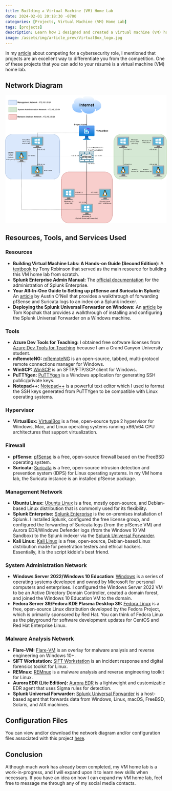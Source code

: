 ```yaml
---
title: Building a Virtual Machine (VM) Home Lab
date: 2024-02-01 20:18:30 -0700
categories: [Projects, Virtual Machine (VM) Home Lab]
tags: [projects]
description: Learn how I designed and created a virtual machine (VM) home lab in VirtualBox using free resources, tools, and services.
image: /assets/img/article_prev/VirtualBox_logo.jpg
---
```


In my [article](https://christiancarnate.com/posts/Competing-for-a-Cybersecurity-Role/) about competing for a cybersecurity role, I mentioned that projects are an excellent way to differentiate you from the competition. One of these projects that you can add to your résumé is a virtual machine (VM) home lab.

## Network Diagram

![Network diagram.](/assets/img/article_img/VM_HomeLab/VM_HomeLab_NetworkDiagram.png)

## Resources, Tools, and Services Used

### Resources

- **Building Virtual Machine Labs: A Hands-on Guide (Second Edition)**: A [textbook](https://leanpub.com/avatar2) by Tony Robinson that served as the main resource for building this VM home lab from scratch.
- **Splunk Enterprise Admin Manual:** The [official documentation](https://docs.splunk.com/Documentation/Splunk/9.2.2/Admin/Howtousethismanual) for the administration of Splunk Enterprise.
- **Your All-In-One Guide to Setting up pfSense and Suricata in Splunk:** An [article](https://hurricanelabs.com/splunk-tutorials/your-all-in-one-guide-to-setting-up-pfsense-and-suricata-in-splunk/) by Austin O'Neil that provides a walkthrough of forwarding pfSense and Suricata logs to an index on a Splunk indexer.
- **Deploying the Splunk Universal Forwarder on Windows:** An [article](https://hurricanelabs.com/splunk-tutorials/deploying-the-splunk-universal-forwarder-on-windows/) by Tom Kopchak that provides a walkthrough of installing and configuring the Splunk Universal Forwarder on a Windows machine.

### Tools

- **Azure Dev Tools for Teaching:** I obtained free software licenses from [Azure Dev Tools for Teaching](https://azureforeducation.microsoft.com/devtools) because I am a Grand Canyon University student.
- **mRemoteNG:** [mRemoteNG](https://mremoteng.org/) is an open-source, tabbed, multi-protocol remote connections manager for Windows.
- **WinSCP:** [WinSCP](https://winscp.net/eng/index.php) is an SFTP/FTP/SCP client for Windows.
- **PuTTYgen:** [PuTTYgen](https://www.chiark.greenend.org.uk/~sgtatham/putty/latest.html) is a Windows application for generating SSH public/private keys.
- **Notepad++:** [Notepad++](https://notepad-plus-plus.org/) is a powerful text editor which I used to format the SSH keys generated from PuTTYgen to be compatible with Linux operating systems.

### Hypervisor

- **VirtualBox:** [VirtualBox](https://www.virtualbox.org/) is a free, open-source type 2 hypervisor for Windows, Mac, and Linux operating systems running x86/x64 CPU architectures that support virtualization.

### Firewall

- **pfSense:** [pfSense](https://www.pfsense.org/) is a free, open-source firewall based on the FreeBSD operating system.
- **Suricata:** [Suricata](https://suricata.io/) is a free, open-source intrusion detection and prevention system (IDPS) for Linux operating systems. In my VM home lab, the Suricata instance is an installed pfSense package.

### Management Network

- **Ubuntu Linux:** [Ubuntu Linux](https://ubuntu.com/) is a free, mostly open-source, and Debian-based Linux distribution that is commonly used for its flexibility.
- **Splunk Enterprise:** [Splunk Enterprise](https://www.splunk.com/en_us/products/splunk-enterprise.html) is the on-premises installation of Splunk. I installed Splunk, configured the free license group, and configured the forwarding of Suricata logs (from the pfSense VM) and Aurora EDR/Windows Defender logs (from the Windows 10 VM Sandbox) to the Splunk indexer via the [Splunk Universal Forwarder](https://www.splunk.com/en_us/blog/learn/splunk-universal-forwarder.html).
- **Kali Linux:** [Kali Linux](https://www.kali.org/) is a free, open-source, Debian-based Linux distribution made for penetration testers and ethical hackers. Essentially, it is the script kiddie's best friend.

### System Administration Network

- **Windows Server 2022/Windows 10 Education:** [Windows](https://www.microsoft.com/en-us/windows) is a series of operating systems developed and owned by Microsoft for personal computers and enterprises. I configured the Windows Server 2022 VM to be an Active Directory Domain Controller, created a domain forest, and joined the Windows 10 Education VM to the domain.
- **Fedora Server 39/Fedora KDE Plasma Desktop 39:** [Fedora Linux](https://fedoraproject.org/) is a free, open-source Linux distribution developed by the Fedora Project, which is primarily sponsored by Red Hat. You can think of Fedora Linux as the playground for software development updates for CentOS and Red Hat Enterprise Linux.

### Malware Analysis Network

- **Flare-VM:** [Flare-VM](https://github.com/mandiant/flare-vm) is an overlay for malware analysis and reverse engineering on Windows 10+.
- **SIFT Workstation:** [SIFT Workstation](https://www.sans.org/tools/sift-workstation/) is an incident response and digital forensics toolkit for Linux.
- **REMnux:** [REMnux](https://remnux.org/) is a malware analysis and reverse engineering toolkit for Linux.
- **Aurora EDR (Lite Edition):** [Aurora EDR](https://www.nextron-systems.com/aurora/) is a lightweight and customizable EDR agent that uses Sigma rules for detection.
- **Splunk Universal Forwarder:** [Splunk Universal Forwarder](https://www.splunk.com/en_us/blog/learn/splunk-universal-forwarder.html) is a host-based agent that forwards data from Windows, Linux, macOS, FreeBSD, Solaris, and AIX machines.

## Configuration Files

You can view and/or download the network diagram and/or configuration files associated with this project [here](https://github.com/christian-carnate/vm-homelab).

## Conclusion

Although much work has already been completed, my VM home lab is a work-in-progress, and I will expand upon it to learn new skills when necessary. If you have an idea on how I can expand my VM home lab, feel free to message me through any of my social media contacts.
